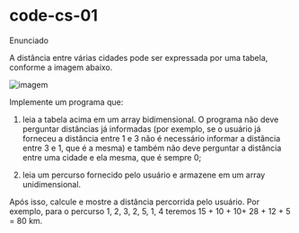 # code-cs-01

Enunciado

A distância entre várias cidades pode ser expressada por uma tabela, conforme a imagem abaixo.

![imagem](https://s3-sa-east-1.amazonaws.com/lcpi/bc5db0a-bd2d-4689-9fbd-926f47ebeb64.png)


Implemente um programa que:

1) leia a tabela acima em um array bidimensional. O programa não deve perguntar distâncias já informadas (por exemplo, se o usuário já forneceu a distância entre 1 e 3 não é necessário informar a distância entre 3 e 1, que é a mesma) e também não deve perguntar a distância entre uma cidade e ela mesma, que é sempre 0;

2) leia um percurso fornecido pelo usuário e armazene em um array unidimensional.

Após isso, calcule e mostre a distância percorrida pelo usuário. Por exemplo, para o percurso 1, 2, 3, 2, 5, 1, 4 teremos 15 + 10 + 10+ 28 + 12 + 5 = 80 km.
